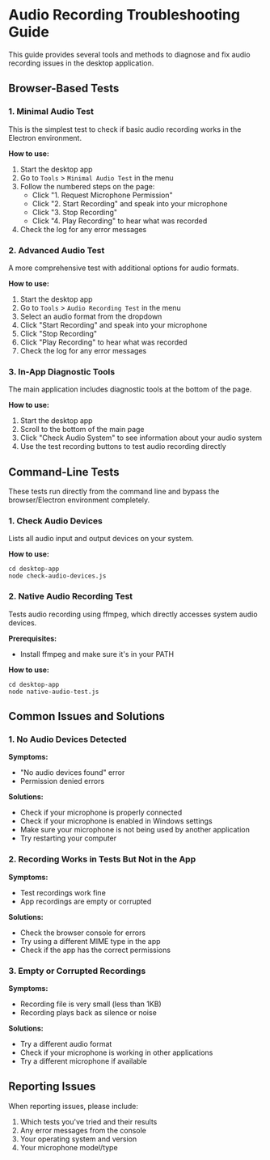 # Audio Recording Troubleshooting Guide

This guide provides several tools and methods to diagnose and fix audio recording issues in the desktop application.

## Browser-Based Tests

### 1. Minimal Audio Test

This is the simplest test to check if basic audio recording works in the Electron environment.

**How to use:**
1. Start the desktop app
2. Go to `Tools` > `Minimal Audio Test` in the menu
3. Follow the numbered steps on the page:
   - Click "1. Request Microphone Permission"
   - Click "2. Start Recording" and speak into your microphone
   - Click "3. Stop Recording"
   - Click "4. Play Recording" to hear what was recorded
4. Check the log for any error messages

### 2. Advanced Audio Test

A more comprehensive test with additional options for audio formats.

**How to use:**
1. Start the desktop app
2. Go to `Tools` > `Audio Recording Test` in the menu
3. Select an audio format from the dropdown
4. Click "Start Recording" and speak into your microphone
5. Click "Stop Recording"
6. Click "Play Recording" to hear what was recorded
7. Check the log for any error messages

### 3. In-App Diagnostic Tools

The main application includes diagnostic tools at the bottom of the page.

**How to use:**
1. Start the desktop app
2. Scroll to the bottom of the main page
3. Click "Check Audio System" to see information about your audio system
4. Use the test recording buttons to test audio recording directly

## Command-Line Tests

These tests run directly from the command line and bypass the browser/Electron environment completely.

### 1. Check Audio Devices

Lists all audio input and output devices on your system.

**How to use:**
```
cd desktop-app
node check-audio-devices.js
```

### 2. Native Audio Recording Test

Tests audio recording using ffmpeg, which directly accesses system audio devices.

**Prerequisites:**
- Install ffmpeg and make sure it's in your PATH

**How to use:**
```
cd desktop-app
node native-audio-test.js
```

## Common Issues and Solutions

### 1. No Audio Devices Detected

**Symptoms:**
- "No audio devices found" error
- Permission denied errors

**Solutions:**
- Check if your microphone is properly connected
- Check if your microphone is enabled in Windows settings
- Make sure your microphone is not being used by another application
- Try restarting your computer

### 2. Recording Works in Tests But Not in the App

**Symptoms:**
- Test recordings work fine
- App recordings are empty or corrupted

**Solutions:**
- Check the browser console for errors
- Try using a different MIME type in the app
- Check if the app has the correct permissions

### 3. Empty or Corrupted Recordings

**Symptoms:**
- Recording file is very small (less than 1KB)
- Recording plays back as silence or noise

**Solutions:**
- Try a different audio format
- Check if your microphone is working in other applications
- Try a different microphone if available

## Reporting Issues

When reporting issues, please include:
1. Which tests you've tried and their results
2. Any error messages from the console
3. Your operating system and version
4. Your microphone model/type
